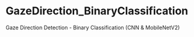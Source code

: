 # GazeDirection_BinaryClassification
Gaze Direction Detection - Binary Classification (CNN &amp; MobileNetV2)
